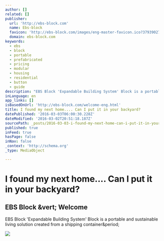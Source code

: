 ```yaml
---
author: []
related: []
publisher:
  url: 'http://ebs-block.com'
  name: Ebs-block
  favicon: 'http://ebs-block.com/images/eng-master-favicon.ico?3793902793'
  domain: ebs-block.com
keywords:
  - ebs
  - block
  - portable
  - prefabricated
  - pricing
  - modular
  - housing
  - residential
  - button
  - guide
description: "EBS Block 'Expandable Building System' Block is a portable and sustainable living solution created from a shipping container."
inLanguage: en
app_links: []
isBasedOnUrl: 'http://ebs-block.com/welcome-eng.html'
title: I found my next home.... Can I put it in your backyard?
datePublished: '2016-03-03T06:00:30.228Z'
dateModified: '2016-03-02T20:51:18.187Z'
sourcePath: _posts/2016-03-03-i-found-my-next-home-can-i-put-it-in-your-backyard.md
published: true
inFeed: true
hasPage: false
inNav: false
_context: 'http://schema.org'
_type: MediaObject

---
```

# I found my next home.... Can I put it in your backyard?

<article style=""><h1>EBS Block &amp;vert; Welcome</h1><p>EBS Block 'Expandable Building System' Block is a portable and sustainable living solution created from a shipping container&amp;period;</p><img src="http://ebs-block.com/images/ebs-final-logo162x116.png" /></article>